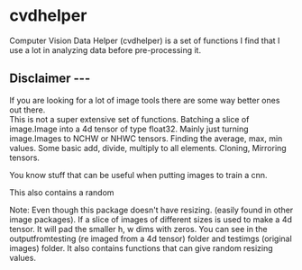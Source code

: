 # cvdhelper
Computer Vision Data Helper (cvdhelper) is a set of functions I find that I use a lot in analyzing data before pre-processing it.

## Disclaimer ---
If you are looking for a lot of image tools there are some way better ones out there.  
This is not a super extensive set of functions.  Batching a slice of image.Image into a 4d tensor of type float32.   Mainly just turning image.Images to NCHW or NHWC tensors. Finding the average, max, min values.  Some basic add, divide, multiply to all elements. Cloning, Mirroring tensors.  

You know stuff that can be useful when putting images to train a cnn.

This also contains a random 

Note: Even though this package doesn't have resizing. (easily found in other image packages).  If a slice of images of different sizes is used to make a 4d tensor. It will pad the smaller h, w dims with zeros. You can see in the outputfromtesting (re imaged from a 4d tensor) folder and testimgs (original images) folder.
It also contains functions that can give random resizing values.